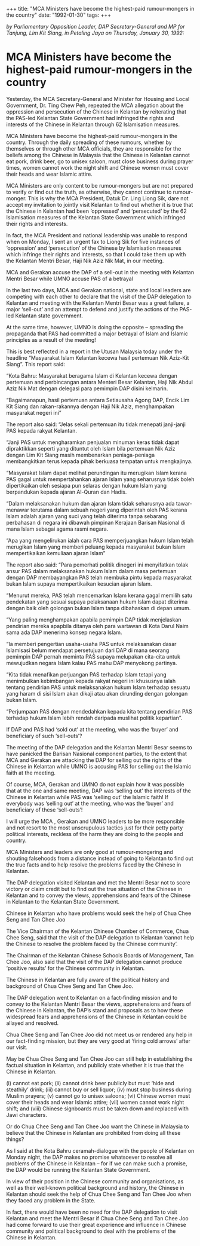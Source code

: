 +++ 
title: "MCA Ministers have become the highest-paid rumour-mongers in the country"
date: "1992-01-30"
tags:
+++

_by Parliamentary Opposition Leader, DAP Secretary-General and MP for Tanjung, Lim Kit Siang, in Petaling Jaya on Thursday, January 30, 1992:_

# MCA Ministers have become the highest-paid rumour-mongers in the country

Yesterday, the MCA Secretary-General and Minister for Housing and Local Government, Dr. Ting Chew Peh, repeated the MCA allegation about the oppression and persecution of the Chinese in Kelantan by reiterating that the PAS-led Kelantan State Government had infringed the rights and interests of the Chinese in Kelantan through 62 Islamisation measures.</u>

MCA Ministers have become the highest-paid rumour-mongers in the country. Through the daily spreading of these rumours, whether by themselves or through other MCA officials, they are responsible for the beliefs among the Chinese in Malaysia that the Chinese in Kelantan cannot eat pork, drink beer, go to unisex saloon, must close business during prayer times, women cannot work the night shift and Chinese women must cover their heads and wear Islamic attire.

MCA Ministers are only content to be rumour-mongers but are not prepared to verify or find out the truth, as otherwise, they cannot continue to rumour-monger. This is why the MCA President, Datuk Dr. Ling Liong Sik, dare not accept my invitation to jointly visit Kelantan to find out whether it is true that the Chinese in Kelantan had been ‘oppressed’ and ‘persecuted’ by the 62 Islamisation measures of the Kelantan State Government which infringed their rights and interests.

In fact, the MCA President and national leadership was unable to respond when on Monday, I sent an urgent fax to Liong Sik for five instances of ‘oppression’ and ‘persecution’ of the Chinese by Islamisation measures which infringe their rights and interests, so that I could take them up with the Kelantan Mentri Besar, Haji Nik Aziz Nik Mat, in our meeting.

MCA and Gerakan accuse the DAP of a sell-out in the meeting with Kelantan Mentri Besar while UMNO accuse PAS of a betrayal

In the last two days, MCA and Gerakan national, state and local leaders are competing with each other to declare that the visit of the DAP delegation to Kelantan and meeting with the Kelantan Mentri Besar was a greet failure, a major ‘sell-out’ and an attempt to defend and justify the actions of the PAS-led Kelantan state government.

At the same time, however, UMNO is doing the opposite – spreading the propaganda that PAS had committed a major betrayal of Islam and Islamic principles as a result of the meeting!

This is best reflected in a report in the Utusan Malaysia today under the headline “Masyarakat Islam Kelantan kecewa hasil pertemuan Nik Aziz-Kit Siang”. This report said:

“Kota Bahru: Masyarakat beragama Islam di Kelantan kecewa dengan pertemuan and perbincangan antara Menteri Besar Kelantan, Haji Nik Abdul Aziz Nik Mat dengan delegasi para pemimpin DAP disini kelmarin.

“Bagaimanapun, hasil pertemuan antara Setiausaha Agong DAP, Encik Lim Kit Siang dan rakan-rakannya dengan Haji Nik Aziz, menghampakan masyarakat negeri ini”

The report also said: “Jelas sekali pertemuan itu tidak menepati janji-janji PAS kepada rakyat Kelantan.

“Janji PAS untuk mengharamkan penjualan minuman keras tidak dapat dipraktikkan seperti yang dituntut oleh Islam bila pertemuan Nik Aziz dengan Lim Kit Siang masih membenarkan peniaga-peniaga membangkitkan terus kepada pihak berkuasa tempatan untuk mengkajinya.

“Masyarakat Islam dapat melihat perundingan itu merugikan Islam kerana PAS gagal untuk mempertahankan ajaran Islam yang seharusnya tidak boleh dipertikaikan oleh sesiapa pun selaras dengan hukum Islam yang berpandukan kepada ajaran Al-Quran dan Hadis.

“Dalam melaksanakan hukum dan ajaran Islam tidak seharusnya ada tawar-menawar terutama dalam sebuah negeri yang diperintah oleh PAS kerana Islam adalah ajaran yang suci yang telah diterima tanpa sebarang perbahasan di negara ini dibawah pimpinan Kerajaan Barisan Nasional di mana Islam sebagai agama rasmi negara.

“Apa yang mengelirukan ialah cara PAS memperjuangkan hukum Islam telah merugikan Islam yang memberi peluang kepada masyarakat bukan Islam mempertikaikan kemuliaan ajaran Islam”

The report also said: “Para pemerhati politik dinegeri ini menyifatkan tolak ansur PAS dalam melaksanakan hukum Islam dalam masa pertemuan dengan DAP membayangkan PAS telah membuka pintu kepada masyarakat bukan Islam supaya mempertikaikan kesucian ajaran Islam.

“Menurut mereka, PAS telah mencemarkan Islam kerana gagal memilih satu pendekatan yang sesuai supaya pelaksanaan hukum Islam dapat diterima dengan baik oleh golongan bukan Islam tanpa dibahaskan di depan umum.

“Yang paling menghampakan apabila pemimpin DAP tidak menjelaskan pendirian mereka apapbila ditanya oleh para wartawan di Kota Darul Naim sama ada DAP menerima konsep negara Islam.

“Ia memberi pengertian usaha-usaha PAS untuk melaksanakan dasar Islamisasi belum mendapat persetujuan dari DAP di mana seorang pemimpin DAP pernah meminta PAS supaya melupakan cita-cita untuk mewujudkan negara Islam kalau PAS mahu DAP menyokong partinya.

“Kita tidak menafikan perjuangan PAS terhadap Islam tetapi yang menimbulkan kebimbangan kepada rakyat negeri ini khususnya ialah tentang pendirian PAS untuk melaksanakan hukum Islam terhadap sesuatu yang haram di sisi Islam akan dikaji atau akan dirunding dengan golongan bukan Islam.

“Perjumpaan PAS dengan mendedahkan kepada kita tentang pendirian PAS terhadap hukum Islam lebih rendah daripada muslihat politik kepartian”.

If DAP and PAS had ‘sold out’ at the meeting, who was the ‘buyer’ and beneficiary of such ‘sell-outs’?

The meeting of the DAP delegation and the Kelantan Mentri Besar seems to have panicked the Barisan Nasional component parties, to the extent that MCA and Gerakan are attacking the DAP for selling out the rights of the Chinese in Kelantan while UMNO is accusing PAS for selling out the Islamic faith at the meeting.

Of course, MCA, Gerakan and UMNO do not explain how it was possible that at the one and same meeting, DAP was ‘selling out’ the interests of the Chinese in Kelantan while PAS was ‘selling out’ the Islamic faith! If everybody was ‘selling out’ at the meeting, who was the ‘buyer’ and beneficiary of these ‘sell-outs’!

I will urge the MCA , Gerakan and UMNO leaders to be more responsible and not resort to the most unscrupulous tactics just for their petty party political interests, reckless of the harm they are doing to the people and country.

MCA Ministers and leaders are only good at rumour-mongering and shouting falsehoods from a distance instead of going to Kelantan to find out the true facts and to help resolve the problems faced by the Chinese in Kelantan.

The DAP delegation visited Kelantan and met the Mentri Besar not to score victory or claim credit but to find out the true situation of the Chinese in Kelantan and to convey the views, apprehensions and fears of the Chinese in Kelantan to the Kelantan State Government.

Chinese in Kelantan who have problems would seek the help of Chua Chee Seng and Tan Chee Joo

The Vice Chairman of the Kelantan Chinese Chamber of Commerce, Chua Chee Seng, said that the visit of the DAP delegation to Kelantan ‘cannot help the Chinese to resolve the problem faced by the Chinese community’.

The Chairman of the Kelantan Chinese Schools Boards of Management, Tan Chee Joo, also said that the visit of the DAP delegation cannot produce ‘positive results’ for the Chinese community in Kelantan.

The Chinese in Kelantan are fully aware of the political history and background of Chua Chee Seng and Tan Chee Joo.

The DAP delegation went to Kelantan on a fact-finding mission and to convey to the Kelantan Mentri Besar the views, apprehensions and fears of the Chinese in Kelantan, the DAP’s stand and proposals as to how these widespread fears and apprehensions of the Chinese in Kelantan could be allayed and resolved.

Chua Chee Seng and Tan Chee Joo did not meet us or rendered any help in our fact-finding mission, but they are very good at ‘firing cold arrows’ after our visit.

May be Chua Chee Seng and Tan Chee Joo can still help in establishing the factual situation in Kelantan, and publicly state whether it is true that the Chinese in Kelantan.

(i)	cannot eat pork;
(ii)	cannot drink beer publicly but must ‘hide and steathily’ drink;
(iii)	cannot buy or sell liquor;
(iv)	must stop business during Muslim prayers;
(v)	cannot go to unisex saloons;
(vi)	Chinese women must cover their heads and wear Islamic attire;
(vii)	women cannot work night shift; and
(viii)	Chinese signboards must be taken down and replaced with Jawi characters.

Or do Chua Chee Seng and Tan Chee Joo want the Chinese in Malaysia to believe that the Chinese in Kelantan are prohibited from doing all these things?

As I said at the Kota Bahru ceramah-dialogue with the people of Kelantan on Monday night, the DAP makes no promise whatsoever to resolve all problems of the Chinese in Kelantan – for if we can make such a promise, the DAP would be running the Kelantan State Government.

In view of their position in the Chinese community and organisations, as well as their well-known political background and history, the Chinese in Kelantan should seek the help of Chua Chee Seng and Tan Chee Joo when they faced any problem in the State.

In fact, there would have been no need for the DAP delegation to visit Kelantan and meet the Mentri Besar if Chua Chee Seng and Tan Chee Joo had come forward to use their great experience and influence in Chinese community and political background to deal with the problems of the Chinese in Kelantan.
 
